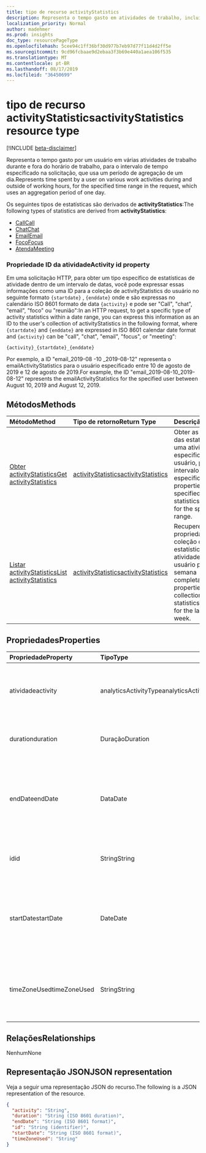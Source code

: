 ```yaml
---
title: tipo de recurso activityStatistics
description: Representa o tempo gasto em atividades de trabalho, incluindo email, reuniões, trabalho de foco, chats e chamadas.
localization_priority: Normal
author: madehmer
ms.prod: insights
doc_type: resourcePageType
ms.openlocfilehash: 5cee94c1ff36bf30d977b7eb97d77f11d4d2ff5e
ms.sourcegitcommit: 9cd96fcbaae9d2ebaa3f3b69e440a1aea106f535
ms.translationtype: MT
ms.contentlocale: pt-BR
ms.lasthandoff: 08/17/2019
ms.locfileid: "36450699"
---
```

# <a name="activitystatistics-resource-type"></a><span data-ttu-id="0eabf-103">tipo de recurso activityStatistics</span><span class="sxs-lookup"><span data-stu-id="0eabf-103">activityStatistics resource type</span></span>

[!INCLUDE [beta-disclaimer](../../includes/beta-disclaimer.md)]

<span data-ttu-id="0eabf-104">Representa o tempo gasto por um usuário em várias atividades de trabalho durante e fora do horário de trabalho, para o intervalo de tempo especificado na solicitação, que usa um período de agregação de um dia.</span><span class="sxs-lookup"><span data-stu-id="0eabf-104">Represents time spent by a user on various work activities during and outside of working hours, for the specified time range in the request, which uses an aggregation period of one day.</span></span>

<span data-ttu-id="0eabf-105">Os seguintes tipos de estatísticas são derivados de **activityStatistics**:</span><span class="sxs-lookup"><span data-stu-id="0eabf-105">The following types of statistics are derived from **activityStatistics**:</span></span>

* [<span data-ttu-id="0eabf-106">Call</span><span class="sxs-lookup"><span data-stu-id="0eabf-106">Call</span></span>](callactivitystatistics.md)
* [<span data-ttu-id="0eabf-107">Chat</span><span class="sxs-lookup"><span data-stu-id="0eabf-107">Chat</span></span>](chatactivitystatistics.md)
* [<span data-ttu-id="0eabf-108">Email</span><span class="sxs-lookup"><span data-stu-id="0eabf-108">Email</span></span>](emailactivitystatistics.md)
* [<span data-ttu-id="0eabf-109">Foco</span><span class="sxs-lookup"><span data-stu-id="0eabf-109">Focus</span></span>](focusactivitystatistics.md)
* [<span data-ttu-id="0eabf-110">Atenda</span><span class="sxs-lookup"><span data-stu-id="0eabf-110">Meeting</span></span>](meetingactivitystatistics.md)

### <a name="activity-id-property"></a><span data-ttu-id="0eabf-111">Propriedade ID da atividade</span><span class="sxs-lookup"><span data-stu-id="0eabf-111">Activity id property</span></span>

<span data-ttu-id="0eabf-112">Em uma solicitação HTTP, para obter um tipo específico de estatísticas de atividade dentro de um intervalo de datas, você pode expressar essas informações como uma ID para a coleção de activityStatistics do usuário no seguinte formato `{startdate}` , `{enddate}` onde e são expressas no calendário ISO 8601 formato de data `{activity}` e pode ser "Call", "chat", "email", "foco" ou "reunião":</span><span class="sxs-lookup"><span data-stu-id="0eabf-112">In an HTTP request, to get a specific type of activity statistics within a date range, you can express this information as an ID to the user's collection of activityStatistics in the following format, where `{startdate}` and `{enddate}` are expressed in ISO 8601 calendar date format and `{activity}` can be "call", "chat", "email", "focus", or "meeting":</span></span>

```
{activity}_{startdate}_{enddate}
```

<span data-ttu-id="0eabf-113">Por exemplo, a ID "email_2019-08 -10 _2019-08-12" representa o emailActivityStatistics para o usuário especificado entre 10 de agosto de 2019 e 12 de agosto de 2019.</span><span class="sxs-lookup"><span data-stu-id="0eabf-113">For example, the ID "email_2019-08-10_2019-08-12" represents the emailActivityStatistics for the specified user between August 10, 2019 and August 12, 2019.</span></span>

## <a name="methods"></a><span data-ttu-id="0eabf-114">Métodos</span><span class="sxs-lookup"><span data-stu-id="0eabf-114">Methods</span></span>

| <span data-ttu-id="0eabf-115">Método</span><span class="sxs-lookup"><span data-stu-id="0eabf-115">Method</span></span>       | <span data-ttu-id="0eabf-116">Tipo de retorno</span><span class="sxs-lookup"><span data-stu-id="0eabf-116">Return Type</span></span> | <span data-ttu-id="0eabf-117">Descrição</span><span class="sxs-lookup"><span data-stu-id="0eabf-117">Description</span></span> |
|:-------------|:------------|:------------|
| [<span data-ttu-id="0eabf-118">Obter activityStatistics</span><span class="sxs-lookup"><span data-stu-id="0eabf-118">Get activityStatistics</span></span>](../api/activitystatistics-get.md) | [<span data-ttu-id="0eabf-119">activityStatistics</span><span class="sxs-lookup"><span data-stu-id="0eabf-119">activityStatistics</span></span>](activitystatistics.md) | <span data-ttu-id="0eabf-120">Obter as propriedades das estatísticas de uma atividade especificada para um usuário, para o intervalo de tempo especificado.</span><span class="sxs-lookup"><span data-stu-id="0eabf-120">Get the properties for a specified activity's statistics for a user, for the specified time range.</span></span> |
| [<span data-ttu-id="0eabf-121">Listar activityStatistics</span><span class="sxs-lookup"><span data-stu-id="0eabf-121">List activityStatistics</span></span>](../api/activitystatistics-list.md) | [<span data-ttu-id="0eabf-122">activityStatistics</span><span class="sxs-lookup"><span data-stu-id="0eabf-122">activityStatistics</span></span>](activitystatistics.md) | <span data-ttu-id="0eabf-123">Recupere as propriedades da coleção de estatísticas de atividade de um usuário para a última semana completa.</span><span class="sxs-lookup"><span data-stu-id="0eabf-123">Retrieve the properties for the collection of activity statistics for a user, for the last complete week.</span></span>|

## <a name="properties"></a><span data-ttu-id="0eabf-124">Propriedades</span><span class="sxs-lookup"><span data-stu-id="0eabf-124">Properties</span></span>

| <span data-ttu-id="0eabf-125">Propriedade</span><span class="sxs-lookup"><span data-stu-id="0eabf-125">Property</span></span>     | <span data-ttu-id="0eabf-126">Tipo</span><span class="sxs-lookup"><span data-stu-id="0eabf-126">Type</span></span>        | <span data-ttu-id="0eabf-127">Descrição</span><span class="sxs-lookup"><span data-stu-id="0eabf-127">Description</span></span> |
|:-------------|:------------|:------------|
|<span data-ttu-id="0eabf-128">atividade</span><span class="sxs-lookup"><span data-stu-id="0eabf-128">activity</span></span>|<span data-ttu-id="0eabf-129">analyticsActivityType</span><span class="sxs-lookup"><span data-stu-id="0eabf-129">analyticsActivityType</span></span>| <span data-ttu-id="0eabf-130">O tipo de atividade para a qual as estatísticas são retornadas.</span><span class="sxs-lookup"><span data-stu-id="0eabf-130">The type of activity for which statistics are returned.</span></span> <span data-ttu-id="0eabf-131">Os valores possíveis são: `call`, `chat`, `email`, `focus`e `meeting`.</span><span class="sxs-lookup"><span data-stu-id="0eabf-131">The possible values are: `call`, `chat`, `email`, `focus`, and `meeting`.</span></span>|
|<span data-ttu-id="0eabf-132">duration</span><span class="sxs-lookup"><span data-stu-id="0eabf-132">duration</span></span>|<span data-ttu-id="0eabf-133">Duração</span><span class="sxs-lookup"><span data-stu-id="0eabf-133">Duration</span></span>|<span data-ttu-id="0eabf-134">Total de horas gasto na atividade.</span><span class="sxs-lookup"><span data-stu-id="0eabf-134">Total hours spent on the activity.</span></span> <span data-ttu-id="0eabf-135">O valor é representado no formato ISO 8601 para durações.</span><span class="sxs-lookup"><span data-stu-id="0eabf-135">The value is represented in ISO 8601 format for durations.</span></span>|
|<span data-ttu-id="0eabf-136">endDate</span><span class="sxs-lookup"><span data-stu-id="0eabf-136">endDate</span></span>|<span data-ttu-id="0eabf-137">Data</span><span class="sxs-lookup"><span data-stu-id="0eabf-137">Date</span></span>|<span data-ttu-id="0eabf-138">Data em que a atividade foi concluída, expressada no formato ISO 8601 para datas do calendário.</span><span class="sxs-lookup"><span data-stu-id="0eabf-138">Date when the activity ended, expressed in ISO 8601 format for calendar dates.</span></span> <span data-ttu-id="0eabf-139">Por exemplo, o valor da propriedade poderia ser "2019-07-03" que segue o formato AAAA-MM-DD.</span><span class="sxs-lookup"><span data-stu-id="0eabf-139">For example, the property value could be "2019-07-03" that follows the YYYY-MM-DD format.</span></span>|
|<span data-ttu-id="0eabf-140">id</span><span class="sxs-lookup"><span data-stu-id="0eabf-140">id</span></span>|<span data-ttu-id="0eabf-141">String</span><span class="sxs-lookup"><span data-stu-id="0eabf-141">String</span></span>| <span data-ttu-id="0eabf-142">ID somente leitura da atividade, que representa `{activity}_{startdate}_{enddate}`.</span><span class="sxs-lookup"><span data-stu-id="0eabf-142">Read-only ID for the activity, which represents `{activity}_{startdate}_{enddate}`.</span></span>|
|<span data-ttu-id="0eabf-143">startDate</span><span class="sxs-lookup"><span data-stu-id="0eabf-143">startDate</span></span>|<span data-ttu-id="0eabf-144">Date</span><span class="sxs-lookup"><span data-stu-id="0eabf-144">Date</span></span>|<span data-ttu-id="0eabf-145">Data em que a atividade foi iniciada, expressa no formato ISO 8601 para datas do calendário.</span><span class="sxs-lookup"><span data-stu-id="0eabf-145">Date when the activity started, expressed in ISO 8601 format for calendar dates.</span></span> <span data-ttu-id="0eabf-146">Por exemplo, o valor da propriedade poderia ser "2019-07-04" que segue o formato AAAA-MM-DD.</span><span class="sxs-lookup"><span data-stu-id="0eabf-146">For example, the property value could be "2019-07-04" that follows the YYYY-MM-DD format.</span></span>|
|<span data-ttu-id="0eabf-147">timeZoneUsed</span><span class="sxs-lookup"><span data-stu-id="0eabf-147">timeZoneUsed</span></span>|<span data-ttu-id="0eabf-148">String</span><span class="sxs-lookup"><span data-stu-id="0eabf-148">String</span></span>|<span data-ttu-id="0eabf-149">O fuso horário que o usuário define no Microsoft Outlook é usado para a computação.</span><span class="sxs-lookup"><span data-stu-id="0eabf-149">The time zone that the user sets in Microsoft Outlook is used for the computation.</span></span> <span data-ttu-id="0eabf-150">Por exemplo, o valor da propriedade poderia ser "hora padrão do Pacífico".</span><span class="sxs-lookup"><span data-stu-id="0eabf-150">For example, the property value could be "Pacific Standard Time."</span></span>|

## <a name="relationships"></a><span data-ttu-id="0eabf-151">Relações</span><span class="sxs-lookup"><span data-stu-id="0eabf-151">Relationships</span></span>

<span data-ttu-id="0eabf-152">Nenhum</span><span class="sxs-lookup"><span data-stu-id="0eabf-152">None</span></span>

## <a name="json-representation"></a><span data-ttu-id="0eabf-153">Representação JSON</span><span class="sxs-lookup"><span data-stu-id="0eabf-153">JSON representation</span></span>

<span data-ttu-id="0eabf-154">Veja a seguir uma representação JSON do recurso.</span><span class="sxs-lookup"><span data-stu-id="0eabf-154">The following is a JSON representation of the resource.</span></span>

<!-- { 
  "blockType": "resource",
  "optionalProperties": [

  ],
  "@odata.type": "microsoft.graph.activityStatistics",
  "keyProperty": "id"
}-->

```json
{
  "activity": "String",
  "duration": "String (ISO 8601 duration)",
  "endDate": "String (ISO 8601 format)",
  "id": "String (identifier)",
  "startDate": "String (ISO 8601 format)",
  "timeZoneUsed": "String"
}
```

<!-- uuid: 16cd6b66-4b1a-43a1-adaf-3a886856ed98
2019-02-04 14:57:30 UTC -->
<!-- {
  "type": "#page.annotation",
  "description": "activityStatistics resource",
  "keywords": "",
  "section": "documentation",
  "tocPath": ""
}--> 